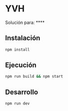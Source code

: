 # YVH

Solución para: ****

## Instalación

```bash
npm install
```

## Ejecución

```bash
npm run build && npm start
```

## Desarrollo

```bash
npm run dev
```
